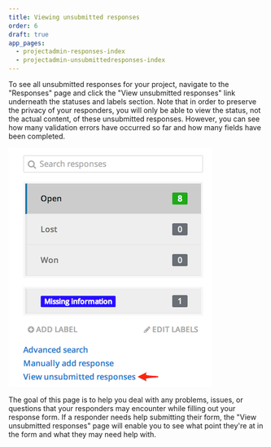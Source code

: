 ```yaml
---
title: Viewing unsubmitted responses
order: 6
draft: true
app_pages:
  - projectadmin-responses-index
  - projectadmin-unsubmittedresponses-index
---
```


To see all unsubmitted responses for your project, navigate to the "Responses" page and click the "View unsubmitted responses" link underneath the statuses and labels section. Note that in order to preserve the privacy of your responders, you will only be able to view the status, not the actual content, of these unsubmitted responses. However, you can see how many validation errors have occurred so far and how many fields have been completed.

![unsubmitted responses](../images/screenshot_unsubmitted_responses.png)

The goal of this page is to help you deal with any problems, issues, or questions that your responders may encounter while filling out your response form. If a responder needs help submitting their form, the "View unsubmitted responses" page will enable you to see what point they're at in the form and what they may need help with.